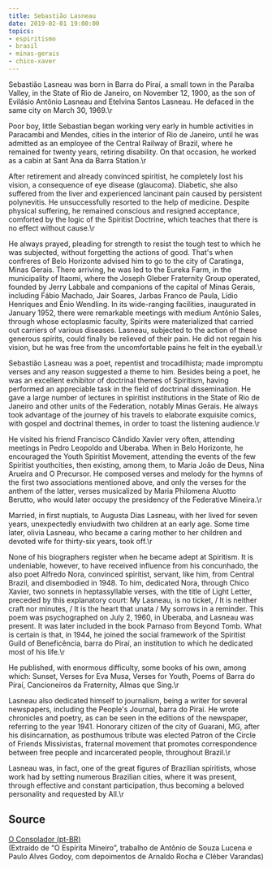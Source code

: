 ```yaml
---
title: Sebastião Lasneau
date: 2019-02-01 19:00:00
topics: 
- espiritismo
- brasil
- minas-gerais
- chico-xaver
---
```


Sebastião Lasneau was born in Barra do Piraí, a small town in the Paraíba
Valley, in the State of Rio de Janeiro, on November 12, 1900, as the son of
Evilásio Antônio Lasneau and Etelvina Santos Lasneau. He defaced in the same
city on March 30, 1969.\r

Poor boy, little Sebastian began working very early in humble activities in
Paracambi and Mendes, cities in the interior of Rio de Janeiro, until he was
admitted as an employee of the Central Railway of Brazil, where he remained for
twenty years, retiring disability. On that occasion, he worked as a cabin at
Sant ́Ana da Barra Station.\r

After retirement and already convinced spiritist, he completely lost his vision,
a consequence of eye disease (glaucoma). Diabetic, she also suffered from the
liver and experienced lancinant pain caused by persistent polynevitis.  He
unsuccessfully resorted to the help of medicine. Despite physical suffering, he
remained conscious and resigned acceptance, comforted by the logic of the
Spiritist Doctrine, which teaches that there is no effect without cause.\r

He always prayed, pleading for strength to resist the tough test to which he was
subjected, without forgetting the actions of good.  That's when confreres of
Belo Horizonte advised him to go to the city of Caratinga, Minas Gerais. There
arriving, he was led to the Eureka Farm, in the municipality of Itaomi, where
the Joseph Gleber Fraternity Group operated, founded by Jerry Labbale and
companions of the capital of Minas Gerais, including Fábio Machado, Jair Soares,
Jarbas Franco de Paula, Lídio Henriques and Ênio Wendling. In its wide-ranging
facilities, inaugurated in January 1952, there were remarkable meetings with
medium Antônio Sales, through whose ectoplasmic faculty, Spirits were
materialized that carried out carriers of various diseases. Lasneau, subjected
to the action of these generous spirits, could finally be relieved of their
pain. He did not regain his vision, but he was free from the uncomfortable pains
he felt in the eyeball.\r

Sebastião Lasneau was a poet, repentist and trocadilhista; made impromptu verses
and any reason suggested a theme to him. Besides being a poet, he was an
excellent exhibitor of doctrinal themes of Spiritism, having performed an
appreciable task in the field of doctrinal dissemination. He gave a large number
of lectures in spiritist institutions in the State of Rio de Janeiro and other
units of the Federation, notably Minas Gerais.  He always took advantage of the
journey of his travels to elaborate exquisite comics, with gospel and doctrinal
themes, in order to toast the listening audience.\r

He visited his friend Francisco Cândido Xavier very often, attending meetings in
Pedro Leopoldo and Uberaba. When in Belo Horizonte, he encouraged the Youth
Spiritist Movement, attending the events of the few Spiritist youthcities, then
existing, among them, to Maria João de Deus, Nina Arueira and O Precursor. He
composed verses and melody for the hymns of the first two associations mentioned
above, and only the verses for the anthem of the latter, verses musicalized by
Maria Philomena Aluotto Berutto, who would later occupy the presidency of the
Federative Mineira.\r

Married, in first nuptials, to Augusta Dias Lasneau, with her lived for seven
years, unexpectedly enviudwith two children at an early age. Some time later,
olivia Lasneau, who became a caring mother to her children and devoted wife for
thirty-six years, took off.\r

None of his biographers register when he became adept at Spiritism. It is
undeniable, however, to have received influence from his concunhado, the also
poet Alfredo Nora, convinced spiritist, servant, like him, from Central Brazil,
and disembodied in 1948. To him, dedicated Nora, through Chico Xavier, two
sonnets in heptassyllable verses, with the title of Light Letter, preceded by
this explanatory court: My Lasneau, is no ticket, / It is neither craft nor
minutes, / It is the heart that unata / My sorrows in a reminder. This poem was
psychographed on July 2, 1960, in Uberaba, and Lasneau was present. It was later
included in the book Parnaso from Beyond Tomb. What is certain is that, in 1944,
he joined the social framework of the Spiritist Guild of Beneficência, barra do
Piraí, an institution to which he dedicated most of his life.\r

He published, with enormous difficulty, some books of his own, among which:
Sunset, Verses for Eva Musa, Verses for Youth, Poems of Barra do Piraí,
Cancioneiros da Fraternity, Almas que Sing.\r

Lasneau also dedicated himself to journalism, being a writer for several
newspapers, including the People's Journal, barra do Piraí. He wrote chronicles
and poetry, as can be seen in the editions of the newspaper, referring to the
year 1941.  Honorary citizen of the city of Guarani, MG, after his
disincarnation, as posthumous tribute was elected Patron of the Circle of
Friends Missivistas, fraternal movement that promotes correspondence between
free people and incarcerated people, throughout Brazil.\r

Lasneau was, in fact, one of the great figures of Brazilian spiritists, whose
work had by setting numerous Brazilian cities, where it was present, through
effective and constant participation, thus becoming a beloved personality and
requested by All.\r


## Source
[O Consolador (pt-BR)](http://www.oconsolador.com.br/linkfixo/biografias/vianadecarvalho.html)  
(Extraído de “O Espírita Mineiro”, trabalho de  Antônio de Souza Lucena e Paulo Alves Godoy, com depoimentos de Arnaldo Rocha e Cléber Varandas)


